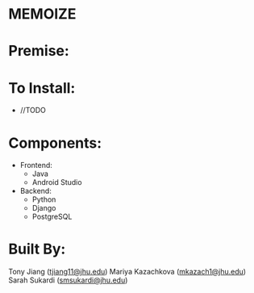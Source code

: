 # MEMOIZE

# Premise:

# To Install:
* //TODO

# Components:
* Frontend:
    * Java
    * Android Studio
* Backend:
    * Python
    * Django
    * PostgreSQL
       
# Built By:
Tony Jiang (tjiang11@jhu.edu)
Mariya Kazachkova (mkazach1@jhu.edu)
Sarah Sukardi (smsukardi@jhu.edu)    
